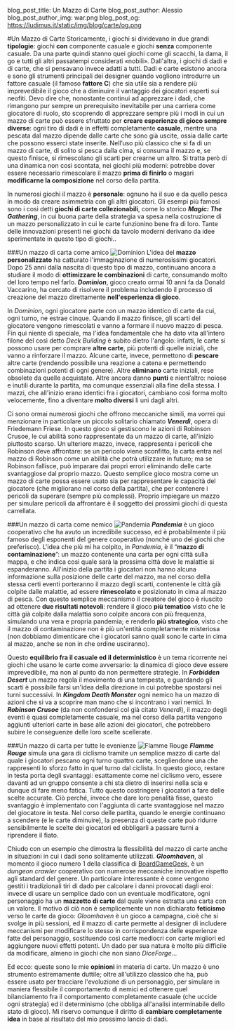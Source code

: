 blog_post_title: Un Mazzo di Carte
blog_post_author: Alessio
blog_post_author_img: war.png
blog_post_og: https://ludimus.it/static/img/blog/carte/og.png

#Un Mazzo di Carte
Storicamente, i giochi si dividevano in due grandi **tipologie**: giochi **con** componente casuale e giochi **senza** componente casuale. 
Da una parte quindi stanno quei giochi come gli scacchi, la dama, il go e tutti gli altri passatempi considerati «nobili». Dall'altra, i giochi di dadi e di carte, che si pensavano invece adatti a tutti.
Dadi e carte esistono ancora e sono gli strumenti principali dei designer quando vogliono introdurre un fattore casuale (il famoso **fattore C**) che sia utile sia a rendere più imprevedibile il gioco che a diminuire il vantaggio dei giocatori esperti sui neofiti.
Devo dire che, nonostante continui ad apprezzare i dadi, che rimangono pur sempre un prerequisito inevitabile per una carriera come giocatore di ruolo, sto scoprendo di apprezzare sempre più i modi in cui un mazzo di carte può essere sfruttato per **creare esperienze di gioco sempre diverse**: ogni tiro di dadi è in effetti completamente **casuale**, mentre una pescata dal mazzo dipende dalle carte che sono già uscite, ossia dalle carte che possono esserci state inserite. 
Nell’uso più classico che si fa di un mazzo di carte, di solito si pesca dalla cima, si consuma il mazzo e, se questo finisce, si rimescolano gli scarti per crearne un altro. Si tratta però di una dinamica non così scontata, nei giochi più moderni: potrebbe dover essere necessario rimescolare il mazzo **prima di finirlo** o magari **modificarne la composizione** nel corso della partita.

In numerosi giochi il mazzo è **personale**: ognuno ha il suo e da quello pesca in modo da creare asimmetria con gli altri giocatori. Gli esempi più famosi sono i così detti **giochi di carte collezionabili**, come lo storico _**Magic: The Gathering**_, in cui buona parte della strategia va spesa nella costruzione di un mazzo personalizzato in cui le carte funzionino bene fra di loro. Tante delle innovazioni presenti nei giochi da tavolo moderni derivano da idee sperimentate in questo tipo di giochi..


###Un mazzo di carta come amico
![Dominion](../static/img/blog/carte/dominion.png?t=1 "Dominion")
L'idea del **mazzo personalizzato** ha catturato l'immaginazione di numerosissimi giocatori. Dopo 25 anni dalla nascita di questo tipo di mazzo, continuano ancora a studiare il modo di **ottimizzare le combinazioni** di carte, consumando molto del loro tempo nel farlo. 
_**Dominion**_, gioco creato ormai 10 anni fa da Donald Vaccarino, ha cercato di risolvere il problema includendo il processo di creazione del mazzo direttamente **nell'esperienza di gioco**.

In _Dominion_, ogni giocatore parte con un mazzo identico di carte da cui, ogni turno, ne estrae cinque. Quando il mazzo finisce, gli scarti del giocatore vengono rimescolati e vanno a formare il nuovo mazzo di pesca. 
Fin qui niente di speciale, ma l'idea fondamentale che ha dato vita all'intero filone del così  detto _Deck Building_ è subito dietro l'angolo: infatti, le carte si possono usare per comprare **altre carte**, più potenti di quelle iniziali, che vanno a rinforzare il mazzo. Alcune carte, invece, permettono di **pescare** altre carte (rendendo possibile una reazione a catena e permettendo combinazioni potenti di ogni genere). Altre **eliminano** carte iniziali, rese obsolete da quelle acquistate. Altre ancora danno **punti** e nient’altro: noiose e inutili durante la partita, ma comunque essenziali alla fine della stessa. 
I mazzi, che all'inizio erano identici fra i giocatori, cambiano così forma molto velocemente, fino a diventare **molto diversi** li uni dagli altri.

Ci sono ormai numerosi giochi che offrono meccaniche simili, ma vorrei qui menzionare in particolare un piccolo solitario chiamato **_Venerdì_**, opera di Friedemann Friese. 
In questo gioco si gestiscono le azioni di Robinson Crusoe, le cui abilità sono rappresentate da un mazzo di carte, all'inizio piuttosto scarso. Un ulteriore mazzo, invece, rappresenta i pericoli che Robinson deve affrontare: se un pericolo viene sconfitto, la carta entra nel mazzo di Robinson come un abilità che potrà utilizzare in futuro; ma se Robinson fallisce, può imparare dai propri errori eliminando delle carte svantaggiose dal proprio mazzo. 
Questo semplice gioco mostra come un mazzo di carte possa essere usato sia per rappresentare le capacità del giocatore (che migliorano nel corso della partita), che per contenere i pericoli da superare (sempre più complessi). 
Proprio impiegare un mazzo per simulare pericoli da affrontare è il soggetto dei prossimi giochi di questa carrellata.


###Un mazzo di carta come nemico
![Pandemia](../static/img/blog/carte/pandemia.png?t=1 "Pandemia")
**_Pandemia_** è un gioco cooperativo che ha avuto un incredibile successo, ed è probabilmente il più famoso degli esponenti del genere cooperativo (nonché uno dei giochi che preferisco). L'idea che più mi ha colpito, in _Pandemia_, è il “**mazzo di contaminazione**”: un mazzo contenente una carta per ogni città sulla mappa, e che indica così quale sarà la prossima città dove le malattie si espanderanno. 
All'inizio della partita i giocatori non hanno alcuna informazione sulla posizione delle carte del mazzo, ma nel corso della stessa certi eventi porteranno il mazzo degli scarti, contenente le città già colpite dalle malattie, ad essere **rimescolato** e posizionato in cima al mazzo di pesca. 
Con questo semplice meccanismo il creatore del gioco è riuscito ad ottenere **due risultati notevoli**: rendere il gioco **più tematico** visto che le città già colpite dalla malattia sono colpite ancora con più frequenza, simulando una vera e propria pandemia; e renderlo **più strategico**, visto che il mazzo di contaminazione non è più un'entità completamente misteriosa (non dobbiamo dimenticare che i giocatori sanno quali sono le carte in cima al mazzo, anche se non in che ordine usciranno).

Questo **equilibrio fra il casuale ed il deterministico** è un tema ricorrente nei giochi che usano le carte come avversario: la dinamica di gioco deve essere imprevedibile, ma non al punto da non permettere strategie. 
In _**Forbidden Desert**_ un mazzo regola il movimento di una tempesta, e guardando gli scarti è possibile farsi un'idea della direzione in cui potrebbe spostarsi nei turni successivi. 
In _**Kingdom Death Monster**_ ogni nemico ha un mazzo di azioni che si va a scoprire man mano che si incontrano i vari nemici. 
In _**Robinson Crusoe**_ (da non confondersi col già citato _Venerdì_), il mazzo degli eventi è quasi completamente casuale, ma nel corso della partita vengono aggiunti ulteriori carte in base alle azioni dei giocatori, che potrebbero subire le conseguenze delle loro scelte scellerate.


###Un mazzo di carta per tutte le evenienze
![Flamme Rouge](../static/img/blog/carte/flammerouge.png?t=1 "Flamme Rouge")
_**Flamme Rouge**_ simula una gara di ciclismo tramite un semplice mazzo di carte dal quale i giocatori pescano ogni turno quattro carte, scegliendone una che rappresenti lo sforzo fatto in quel turno dal ciclista. 
In questo gioco, restare in testa porta degli svantaggi: esattamente come nel ciclismo vero, essere davanti ad un gruppo consente a chi sta dietro di inserirsi nella scia e dunque di fare meno fatica. Tutto questo costringere i giocatori a fare delle scelte accurate. Ciò perché, invece che dare loro penalità fisse, questo svantaggio è implementato con l'aggiunta di carte svantaggiose nel mazzo del giocatore in testa. Nel corso delle partita, quando le energie continuano a scendere (e le carte diminuire), la presenza di queste carte può ridurre sensibilmente le scelte dei giocatori ed obbligarli a passare turni a riprendere il fiato.

Chiudo con un esempio che dimostra la flessibilità del mazzo di carte anche in situazioni in cui i dadi sono solitamente utilizzati. _**Gloomhaven**_, al momento il gioco numero 1 della classifica di  [BoardGameGeek](https://ludimus.it/blog/2018-06-09-mini-guida-a-boardgamegeek.html), è un _dungeon crawler_ cooperativo con numerose meccaniche innovative rispetto agli standard del genere. Un particolare interessante è come vengono gestiti i tradizionali tiri di dado per calcolare i danni provocati dagli eroi: invece di usare un semplice dado con un eventuale modificatore, ogni personaggio ha un **mazzetto di carte** dal quale viene estratta una carta con un valore. Il motivo di ciò non è semplicemente un non dichiarato **feticismo** verso le carte da gioco: _Gloomhaven_ è un gioco a campagna, cioè che si svolge in più sessioni, ed il mazzo di carte permette al designer di includere meccanismi per modificare lo stesso in corrispondenza delle esperienze fatte del personaggio, sostituendo così carte mediocri con carte migliori ed aggiungere nuovi effetti potenti. Un dado per sua natura è molto più difficile da modificare, almeno in giochi che non siano _DiceForge_...

Ed ecco: queste sono le mie **opinioni** in materia di carte. Un mazzo è uno strumento estremamente duttile; oltre all'utilizzo classico che ha, può essere usato per tracciare l'evoluzione di un personaggio, per simulare in maniera flessibile il comportamento di nemici ed ottenere quel bilanciamento fra il comportamento completamente casuale (che uccide ogni strategia) ed il determinismo (che obbliga all'analisi interminabile dello stato di gioco).
Mi riservo comunque il diritto di **cambiare completamente idea** in base al risultato del mio prossimo lancio di dadi.

